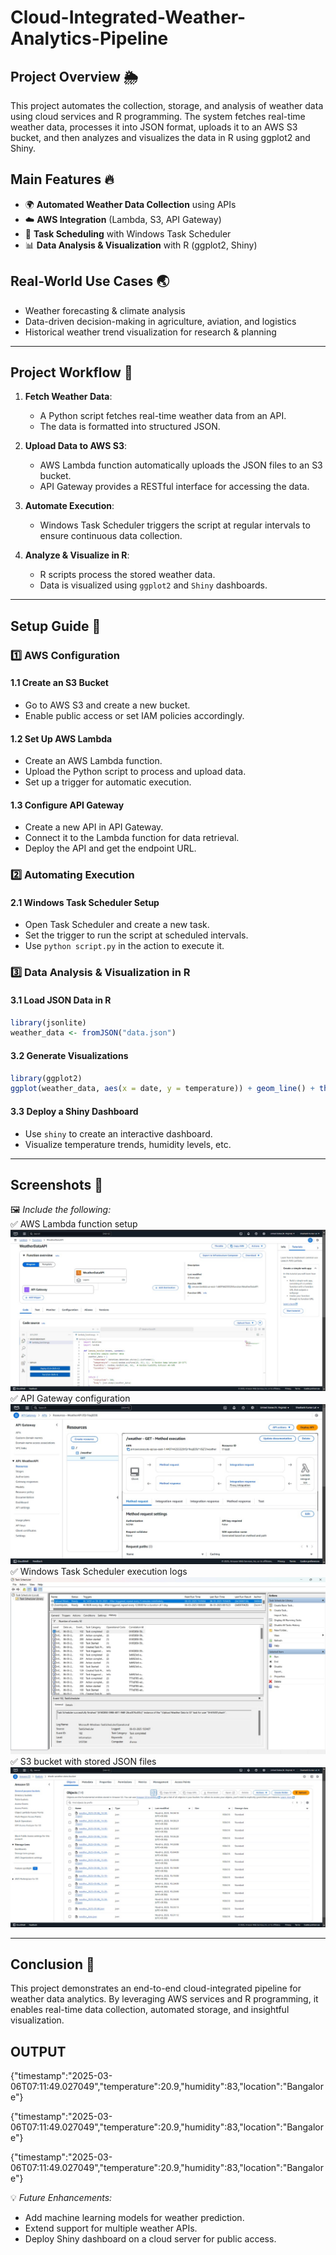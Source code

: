 # Cloud-Integrated-Weather-Analytics-Pipeline

## **Project Overview 🌦️**
This project automates the collection, storage, and analysis of weather data using cloud services and R programming. The system fetches real-time weather data, processes it into JSON format, uploads it to an AWS S3 bucket, and then analyzes and visualizes the data in R using ggplot2 and Shiny.

## **Main Features 🔥**
- 🌍 **Automated Weather Data Collection** using APIs
- ☁️ **AWS Integration** (Lambda, S3, API Gateway)
- 📅 **Task Scheduling** with Windows Task Scheduler
- 📊 **Data Analysis & Visualization** with R (ggplot2, Shiny)

## **Real-World Use Cases 🌏**
- Weather forecasting & climate analysis
- Data-driven decision-making in agriculture, aviation, and logistics
- Historical weather trend visualization for research & planning

---

## **Project Workflow 🔄**

1. **Fetch Weather Data**: 
   - A Python script fetches real-time weather data from an API.
   - The data is formatted into structured JSON.

2. **Upload Data to AWS S3**: 
   - AWS Lambda function automatically uploads the JSON files to an S3 bucket.
   - API Gateway provides a RESTful interface for accessing the data.

3. **Automate Execution**: 
   - Windows Task Scheduler triggers the script at regular intervals to ensure continuous data collection.

4. **Analyze & Visualize in R**: 
   - R scripts process the stored weather data.
   - Data is visualized using `ggplot2` and `Shiny` dashboards.

---

## **Setup Guide 🚀**

### **1️⃣ AWS Configuration**
#### **1.1 Create an S3 Bucket**
- Go to AWS S3 and create a new bucket.
- Enable public access or set IAM policies accordingly.

#### **1.2 Set Up AWS Lambda**
- Create an AWS Lambda function.
- Upload the Python script to process and upload data.
- Set up a trigger for automatic execution.

#### **1.3 Configure API Gateway**
- Create a new API in API Gateway.
- Connect it to the Lambda function for data retrieval.
- Deploy the API and get the endpoint URL.

### **2️⃣ Automating Execution**
#### **2.1 Windows Task Scheduler Setup**
- Open Task Scheduler and create a new task.
- Set the trigger to run the script at scheduled intervals.
- Use `python script.py` in the action to execute it.

### **3️⃣ Data Analysis & Visualization in R**
#### **3.1 Load JSON Data in R**
```r
library(jsonlite)
weather_data <- fromJSON("data.json")
```
#### **3.2 Generate Visualizations**
```r
library(ggplot2)
ggplot(weather_data, aes(x = date, y = temperature)) + geom_line() + theme_minimal()
```
#### **3.3 Deploy a Shiny Dashboard**
- Use `shiny` to create an interactive dashboard.
- Visualize temperature trends, humidity levels, etc.

---

## **Screenshots 📸**
🖼️ *Include the following:*  
✅ AWS Lambda function setup 
![AWS Lambda](Screenshots/Lambda.jpg) 
✅ API Gateway configuration  
![API Gateway](Screenshots/API_gateway.jpg)
✅ Windows Task Scheduler execution logs  
![WINDOWS task scheduling](Screenshots/WINDOWS_Task_scheduler.jpg) 
✅ S3 bucket with stored JSON files  
![FINAL LOGS INTO S3 BUCKET](Screenshots/FINAL_S3_bucket_logs_every5mins.jpg) 

---

## **Conclusion 🎯**
This project demonstrates an end-to-end cloud-integrated pipeline for weather data analytics. By leveraging AWS services and R programming, it enables real-time data collection, automated storage, and insightful visualization.

## **OUTPUT** 
{"timestamp":"2025-03-06T07:11:49.027049","temperature":20.9,"humidity":83,"location":"Bangalore"}

{"timestamp":"2025-03-06T07:11:49.027049","temperature":20.9,"humidity":83,"location":"Bangalore"}

{"timestamp":"2025-03-06T07:11:49.027049","temperature":20.9,"humidity":83,"location":"Bangalore"}


💡 *Future Enhancements:* 
- Add machine learning models for weather prediction.
- Extend support for multiple weather APIs.
- Deploy Shiny dashboard on a cloud server for public access.
